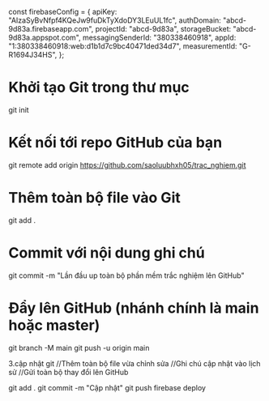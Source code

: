 const firebaseConfig = {
apiKey: "AIzaSyBvNfpf4KQeJw9fuDkTyXdoDY3LEuUL1fc",
authDomain: "abcd-9d83a.firebaseapp.com",
projectId: "abcd-9d83a",
storageBucket: "abcd-9d83a.appspot.com",
messagingSenderId: "380338460918",
appId: "1:380338460918:web:d1b1d7c9bc40471ded34d7",
measurementId: "G-R1694J34HS",
};

# Khởi tạo Git trong thư mục

git init

# Kết nối tới repo GitHub của bạn

git remote add origin https://github.com/saoluubhxh05/trac_nghiem.git

# Thêm toàn bộ file vào Git

git add .

# Commit với nội dung ghi chú

git commit -m "Lần đầu up toàn bộ phần mềm trắc nghiệm lên GitHub"

# Đẩy lên GitHub (nhánh chính là main hoặc master)

git branch -M main
git push -u origin main

3.cập nhật git
//Thêm toàn bộ file vừa chỉnh sửa //Ghi chú cập nhật vào lịch sử //Gửi toàn bộ thay đổi lên GitHub

git add .
git commit -m "Cập nhật"
git push
firebase deploy

